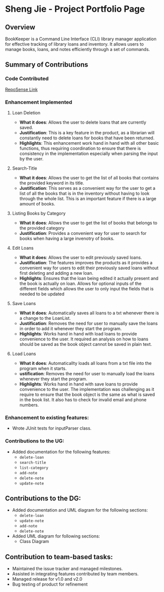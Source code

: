 # Sheng Jie - Project Portfolio Page

## Overview

BookKeeper is a Command Line Interface (CLI) library manager application for effective tracking of library loans and inventory. It allows users to manage books, loans, and notes efficiently through a set of commands.

## Summary of Contributions

### Code Contributed
[RepoSense Link](https://nus-cs2113-ay2425s2.github.io/tp-dashboard/?search=shengjie13245&breakdown=true)

### Enhancement Implemented
1. Loan Deletion
    * **What it does**: Allows the user to delete loans that are currently saved.
    * **Justification**: This is a key feature in the product, as a librarian will constantly need to delete loans for books that have been returned.
    * **Highlights**: This enhancement work hand in hand with all other basic functions, thus requiring coordination to ensure that there is consistency in the implementation especially when parsing the input by the user.

2. Search-Title
    * **What it does**: Allows the user to get the list of all books that contains the provided keyword in its title.
    * **Justification**: This serves as a convenient way for the user to get a list of all the books that is in the inventory without having to look through the whole list. This is an important feature if there is a large amount of books. 

3. Listing Books by Category
    * **What it does**: Allows the user to get the list of books that belongs to the provided category
    * **Justification**: Provides a convenient way for user to search for books when having a large invenotry of books.

4. Edit Loans
    * **What it does**: Allows the user to edit previously saved loans.
    * **Justification**: The features improves the products as it provides a convenient way for users to edit their previously saved loans without first deleting and adding a new loan.
    * **Highlights**: Ensures that the loan being edited it actually present and the book is actually on loan. Allows for optional inputs of the different fields which allows the user to only input the fields that is needed to be updated

5. Save Loans
    * **What it does**: Automatically saves all loans to a txt whenever there is a change to the LoanList.
    * **Justification**: Removes the need for user to manually save the loans in order to add it whenever they start the program.
    * **Highlights**: Works hand in hand with load loans to provide convenience to the user. It required an analysis on how to loans should be saved as the book object cannot be saved in plain text.

6. Load Loans
    * **What it does**: Automaticallty loads all loans from a txt file into the program when it starts.
    * **ustification**: Removes the need for user to manually load the loans whenever they start the program.
    * **Highlights**: Works hand in hand with save loans to provide convenience to the user. The implementation was challenging as it require to ensure that the book object is the same as what is saved in the book list.
    It also has to check for invalid email and phone numbers.

### Enhancement to existing features:
- Wrote JUnit tests for inputParser class.

### Contributions to the UG:
- Added documentation for the following features:
    - `delete-loan`
    - `search-title`
    - `list-category`
    - `add-note`
    - `delete-note`
    - `update-note`

## Contributions to the DG:
- Added documentation and UML diagram for the following sections:
    - `delete-loan`
    - `update-note`
    - `add-note`
    - `delete-note`
- Added UML diagram for following sections:
    - Class Diagram
    
## Contribution to team-based tasks:
- Maintained the issue tracker and managed milestones.
- Assisted in integrating features contributed by team members.
- Managed release for v1.0 and v2.0
- Bug testing of product for refinement
